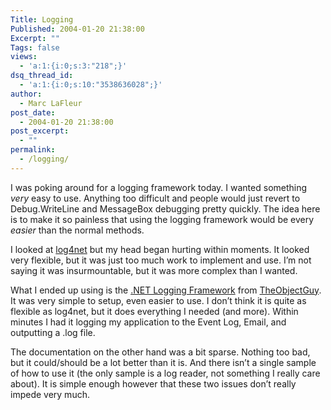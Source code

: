```yaml
---
Title: Logging
Published: 2004-01-20 21:38:00
Excerpt: ""
Tags: false
views:
  - 'a:1:{i:0;s:3:"218";}'
dsq_thread_id:
  - 'a:1:{i:0;s:10:"3538636028";}'
author:
  - Marc LaFleur
post_date:
  - 2004-01-20 21:38:00
post_excerpt:
  - ""
permalink:
  - /logging/
---
```

<div class="Section1"> <p>I was poking around for a logging framework today. I wanted something <i><span style='font-style:italic'>very</span></i> easy to use. Anything too difficult and people would just revert to Debug.WriteLine and MessageBox debugging pretty quickly. The idea here is to make it so painless that using the logging framework would be every <i><span style='font-style:italic'>easier</span></i> than the normal methods.</p> <p>I looked at <a href="http://www.neoworks.com/products/free/log4net/" target="_blank">log4net</a> but my head began hurting within moments. It looked very flexible, but it was just too much work to implement and use. I&rsquo;m not saying it was insurmountable, but it was more complex than I wanted.</p> <p>What I ended up using is the <a href="http://www.theobjectguy.com/dotnetlog/" target="_blank">.NET Logging Framework</a> from <a href="http://www.theobjectguy.com/" target="_blank">TheObjectGuy</a>. It was very simple to setup, even easier to use. I don&rsquo;t think it is quite as flexible as log4net, but it does everything I needed (and more). Within minutes I had it logging my application to the Event Log, Email, and outputting a .log file.</p> <p>The documentation on the other hand was a bit sparse. Nothing too bad, but it could/should be a lot better than it is. And there isn&rsquo;t a single sample of how to use it (the only sample is a log reader, not something I really care about). It is simple enough however that these two issues don&rsquo;t really impede very much.</p></div>